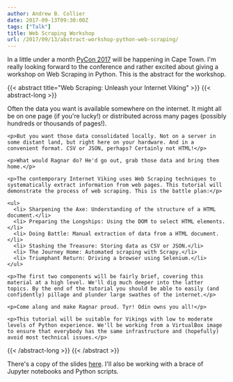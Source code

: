 ```yaml
---
author: Andrew B. Collier
date: 2017-09-13T09:30:00Z
tags: ["Talk"]
title: Web Scraping Workshop
url: /2017/09/13/abstract-workshop-python-web-scraping/
---
```


In a little under a month [PyCon 2017](https://za.pycon.org/) will be happening in Cape Town. I'm really looking forward to the conference and rather excited about giving a workshop on Web Scraping in Python. This is the abstract for the workshop.

<!--more-->

<!--
PITCH: Web scraping is a handy weapon for every developer to have in his arsenal. This is especially true now, where the ability to gather data from a variety of sources is becoming very important.
-->

{{< abstract title="Web Scraping: Unleash your Internet Viking" >}}
  {{< abstract-long >}}
    <p>Often the data you want is available somewhere on the internet. It might all be on one page (if you're lucky!) or distributed across many pages (possibly hundreds or thousands of pages!).</p>

    <p>But you want those data consolidated locally. Not on a server in some distant land, but right here on your hardware. And in a convenient format. CSV or JSON, perhaps? Certainly not HTML!</p>

    <p>What would Ragnar do? He'd go out, grab those data and bring them home.</p>

    <p>The contemporary Internet Viking uses Web Scraping techniques to systematically extract information from web pages. This tutorial will demonstrate the process of web scraping. This is the battle plan:</p>

    <ul>
      <li> Sharpening the Axe: Understanding of the structure of a HTML document.</li>
      <li> Preparing the Longships: Using the DOM to select HTML elements.</li>
      <li> Doing Battle: Manual extraction of data from a HTML document.</li>
      <li> Stashing the Treasure: Storing data as CSV or JSON.</li>
      <li> The Journey Home: Automated scraping with Scrapy.</li>
      <li> Triumphant Return: Driving a browser using Selenium.</li>
    </ul>

    <p>The first two components will be fairly brief, covering this material at a high level. We'll dig much deeper into the latter topics. By the end of the tutorial you should be able to easily (and confidently) pillage and plunder large swathes of the internet.</p>

    <p>Come along and make Ragnar proud. Tyr! Odin owns you all!</p>

    <p>This tutorial will be suitable for Vikings with low to moderate levels of Python experience. We'll be working from a VirtualBox image to ensure that everybody has the same infrastructure and (hopefully) avoid most technical issues.</p>
  {{< /abstract-long >}}
{{< /abstract >}}

There's a copy of the slides [here](https://www.slideshare.net/andrewbcollier/pyconza-2017-web-scraping-unleash-your-internet-viking). I'll also be working with a brace of Jupyter notebooks and Python scripts.